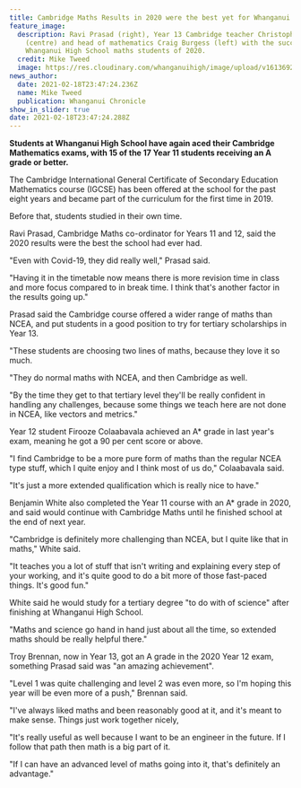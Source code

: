 ```yaml
---
title: Cambridge Maths Results in 2020 were the best yet for Whanganui High School
feature_image:
  description: Ravi Prasad (right), Year 13 Cambridge teacher Christopher Burrows
    (centre) and head of mathematics Craig Burgess (left) with the successful
    Whanganui High School maths students of 2020.
  credit: Mike Tweed
  image: https://res.cloudinary.com/whanganuihigh/image/upload/v1613692204/News/Cambridge_Maths_exams_aced_once_again._Chron_photo_Mike_Tweed.jpg
news_author:
  date: 2021-02-18T23:47:24.236Z
  name: Mike Tweed
  publication: Whanganui Chronicle
show_in_slider: true
date: 2021-02-18T23:47:24.288Z
---
```

**Students at Whanganui High School have again aced their Cambridge Mathematics exams, with 15 of the 17 Year 11 students receiving an A grade or better.**

The Cambridge International General Certificate of Secondary Education Mathematics course (IGCSE) has been offered at the school for the past eight years and became part of the curriculum for the first time in 2019.

Before that, students studied in their own time.

Ravi Prasad, Cambridge Maths co-ordinator for Years 11 and 12, said the 2020 results were the best the school had ever had.

"Even with Covid-19, they did really well," Prasad said.

"Having it in the timetable now means there is more revision time in class and more focus compared to in break time. I think that's another factor in the results going up."

Prasad said the Cambridge course offered a wider range of maths than NCEA, and put students in a good position to try for tertiary scholarships in Year 13.

"These students are choosing two lines of maths, because they love it so much.

"They do normal maths with NCEA, and then Cambridge as well.

"By the time they get to that tertiary level they'll be really confident in handling any challenges, because some things we teach here are not done in NCEA, like vectors and metrics."

Year 12 student Firooze Colaabavala achieved an A* grade in last year's exam, meaning he got a 90 per cent score or above.

"I find Cambridge to be a more pure form of maths than the regular NCEA type stuff, which I quite enjoy and I think most of us do," Colaabavala said.

"It's just a more extended qualification which is really nice to have."

Benjamin White also completed the Year 11 course with an A* grade in 2020, and said would continue with Cambridge Maths until he finished school at the end of next year.

"Cambridge is definitely more challenging than NCEA, but I quite like that in maths," White said.

"It teaches you a lot of stuff that isn't writing and explaining every step of your working, and it's quite good to do a bit more of those fast-paced things. It's good fun."

White said he would study for a tertiary degree "to do with of science" after finishing at Whanganui High School.

"Maths and science go hand in hand just about all the time, so extended maths should be really helpful there."

Troy Brennan, now in Year 13, got an A grade in the 2020 Year 12 exam, something Prasad said was "an amazing achievement".

"Level 1 was quite challenging and level 2 was even more, so I'm hoping this year will be even more of a push," Brennan said.

"I've always liked maths and been reasonably good at it, and it's meant to make sense. Things just work together nicely,

"It's really useful as well because I want to be an engineer in the future. If I follow that path then math is a big part of it.

"If I can have an advanced level of maths going into it, that's definitely an advantage."
